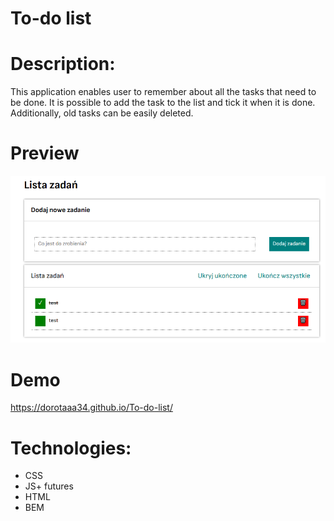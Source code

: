 # To-do list

# Description:
This application enables user to remember about all the tasks that need to be done. It is possible to add the task to the list and tick it when it is done. Additionally, old tasks can be easily deleted.

# Preview
![To-do-list](https://raw.githubusercontent.com/dorotaaa34/To-do-list/master/images/to-do%20list.png)
# Demo
https://dorotaaa34.github.io/To-do-list/
# Technologies:
- CSS
- JS+ futures
- HTML
- BEM
